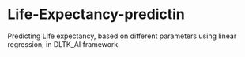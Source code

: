 # Life-Expectancy-predictin
Predicting Life expectancy, based on different parameters using linear regression, in DLTK_AI framework.
